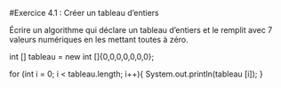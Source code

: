 #Exercice 4.1 : Créer un tableau d’entiers

Écrire un algorithme qui déclare un tableau d’entiers et le remplit avec 7 valeurs numériques en les mettant toutes à zéro.

int [] tableau = new int []{0,0,0,0,0,0,0};

for (int i = 0; i < tableau.length; i++){
	System.out.println(tableau [i]);
}